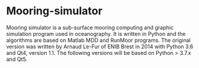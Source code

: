 # Mooring-simulator

Mooring simulator is a sub-surface mooring computing  and graphic simulation program used in oceanography.
It is written in Python and the algorithms are based on Matlab MDD and RunMoor programs.
The original version was written by Arnaud Le-Fur of ENIB Brest in 2014 with Python 3.6 and Qt4, version 1.1.
The following versions will be based on Python > 3.7.x and Qt5.
